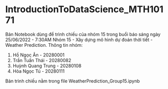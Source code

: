 # IntroductionToDataScience_MTH10171
Bản Notebook dùng để trình chiếu của nhóm 15 trong buổi báo sáng ngày 25/06/2022 - 7:30AM
Nhóm 15 - Xây dựng mô hình dự đoán thời tiết - Weather Prediction.
Thông tin nhóm:
  1. Hồ Ngọc Ân - 20280001
  2. Trần Tuấn Thái - 20280082
  3. Huỳnh Quang Trung - 20280108
  4. Hỏa Ngọc Tú - 20280111
 
Bản trình chiếu nằm trong file WeatherPrediction_Group15.ipynb
